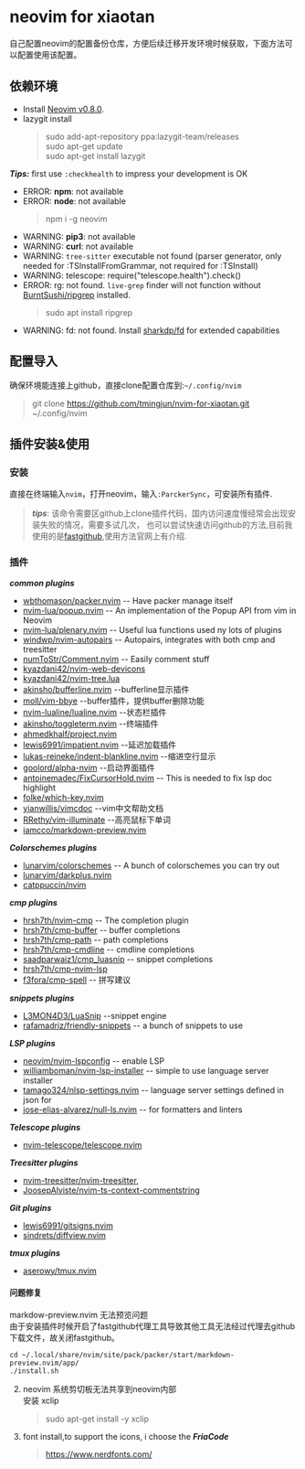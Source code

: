 # neovim for xiaotan

自己配置neovim的配置备份仓库，方便后续迁移开发环境时候获取，下面方法可以配置使用该配置。

## 依赖环境
- Install [Neovim v0.8.0](https://github.com/neovim/neovim/releases).
- lazygit install
    > sudo add-apt-repository ppa:lazygit-team/releases  
    > sudo apt-get update  
    > sudo apt-get install lazygit  

***Tips:*** first use `:checkhealth` to impress your development is OK  

- ERROR: **npm**: not available
- ERROR: **node**: not available
    > npm i -g neovim
- WARNING: **pip3**: not available
- WARNING: **curl**: not available
- WARNING: `tree-sitter` executable not found (parser generator, only needed for :TSInstallFromGrammar, not required for :TSInstall)
- WARNING: telescope: require("telescope.health").check()
- ERROR: rg: not found. `live-grep` finder will not function without [BurntSushi/ripgrep](https://github.com/BurntSushi/ripgrep) installed.
    > sudo apt install ripgrep
- WARNING: fd: not found. Install [sharkdp/fd](https://github.com/sharkdp/fd) for extended capabilities


## 配置导入
确保环境能连接上github，直接clone配置仓库到:`~/.config/nvim`
> git clone https://github.com/tmingjun/nvim-for-xiaotan.git ~/.config/nvim

## 插件安装&使用
### 安装  
直接在终端输入`nvim`，打开neovim，输入`:ParckerSync`，可安装所有插件.  
> ***tips***: 该命令需要区github上clone插件代码，国内访问速度慢经常会出现安装失败的情况，需要多试几次，
    也可以尝试快速访问github的方法,目前我使用的是[fastgithub](https://github.com/dotnetcore/FastGithub),使用方法官网上有介绍.
### 插件  
***common plugins***

- [wbthomason/packer.nvim]() -- Have packer manage itself
- [nvim-lua/popup.nvim]() -- An implementation of the Popup API from vim in Neovim
- [nvim-lua/plenary.nvim]() -- Useful lua functions used ny lots of plugins
- [windwp/nvim-autopairs]() -- Autopairs, integrates with both cmp and treesitter
- [numToStr/Comment.nvim]() -- Easily comment stuff
- [kyazdani42/nvim-web-devicons]()
- [kyazdani42/nvim-tree.lua]()
- [akinsho/bufferline.nvim]() --bufferline显示插件
- [moll/vim-bbye]() --buffer插件，提供buffer删除功能
- [nvim-lualine/lualine.nvim]() --状态栏插件
- [akinsho/toggleterm.nvim]() --终端插件
- [ahmedkhalf/project.nvim]()
- [lewis6991/impatient.nvim]() --延迟加载插件
- [lukas-reineke/indent-blankline.nvim]() --缩进空行显示
- [goolord/alpha-nvim]() --启动界面插件
- [antoinemadec/FixCursorHold.nvim]() -- This is needed to fix lsp doc highlight
- [folke/which-key.nvim]()
- [yianwillis/vimcdoc]() --vim中文帮助文档
- [RRethy/vim-illuminate]() --高亮鼠标下单词
- [iamcco/markdown-preview.nvim]()

***Colorschemes plugins***

- [lunarvim/colorschemes]() -- A bunch of colorschemes you can try out
- [lunarvim/darkplus.nvim]()
- [catppuccin/nvim]()

***cmp plugins***

- [hrsh7th/nvim-cmp]() -- The completion plugin
- [hrsh7th/cmp-buffer]() -- buffer completions
- [hrsh7th/cmp-path]() -- path completions
- [hrsh7th/cmp-cmdline]() -- cmdline completions
- [saadparwaiz1/cmp_luasnip]() -- snippet completions
- [hrsh7th/cmp-nvim-lsp]()
- [f3fora/cmp-spell]() -- 拼写建议

***snippets plugins***

- [L3MON4D3/LuaSnip]() --snippet engine
- [rafamadriz/friendly-snippets]() -- a bunch of snippets to use

***LSP plugins***

- [neovim/nvim-lspconfig]() -- enable LSP
- [williamboman/nvim-lsp-installer]() -- simple to use language server installer
- [tamago324/nlsp-settings.nvim]() -- language server settings defined in json for
- [jose-elias-alvarez/null-ls.nvim]() -- for formatters and linters

***Telescope plugins***

- [nvim-telescope/telescope.nvim]()

***Treesitter plugins***

- [nvim-treesitter/nvim-treesitter](),
- [JoosepAlviste/nvim-ts-context-commentstring]()

***Git plugins***

- [lewis6991/gitsigns.nvim]()
- [sindrets/diffview.nvim]()

***tmux plugins***

- [aserowy/tmux.nvim]()


#### 问题修复
markdow-preview.nvim 无法预览问题  
由于安装插件时候开启了fastgithub代理工具导致其他工具无法经过代理去github下载文件，故关闭fastgithub。  
```
cd ~/.local/share/nvim/site/pack/packer/start/markdown-preview.nvim/app/
./install.sh
```
2. neovim 系统剪切板无法共享到neovim内部  
安装 xclip
    > sudo apt-get install -y xclip

3. font install,to support the icons, i choose the ***FriaCode***  
    > https://www.nerdfonts.com/
